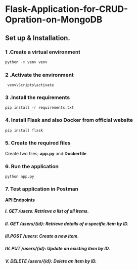 # Flask-Application-for-CRUD-Opration-on-MongoDB

## Set up & Installation.

### 1 .Create a virtual environment 
                    
```bash
python -m venv venv
```
### 2 .Activate the environment

``` venv\Scripts\activate```

### 3 .Install the requirements

```pip install -r requirements.txt```

### 4. Install Flask and also Docker from official website

```pip install flask```

### 5. Create the required files

Create two files; **app.py** and **Dockerfile**

### 6. Run the application

```python app.py```

### 7. Test application in Postman

**API Endpoints**
##### I.  **GET /users:** Retrieve a list of all items.
##### II. **GET /users/{id}:** Retrieve details of a specific item by ID.
##### III.**POST /users:** Create a new item.
##### IV. **PUT /users/{id}:** Update an existing item by ID.
##### V.  **DELETE /users/{id}:** Delete an item by ID.